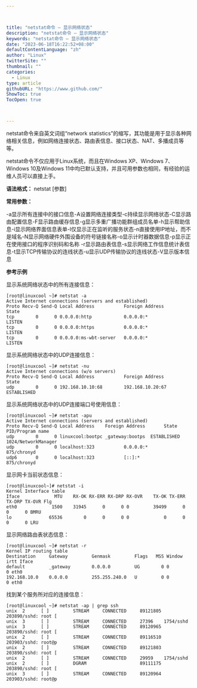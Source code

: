 ```yaml
---



title: "netstat命令 – 显示网络状态"
description: "netstat命令 – 显示网络状态"
keywords: "netstat命令 – 显示网络状态"
date: "2023-06-18T16:22:52+08:00"
defaultContentLanguage: "zh"
author: "Linux"
twitterSite: ""
thumbnail: ""
categories:
  - Linux
type: article
githubURL: "https://www.github.com/"
ShowToc: true
TocOpen: true



---
```


netstat命令来自英文词组“network statistics”的缩写，其功能是用于显示各种网络相关信息，例如网络连接状态、路由表信息、接口状态、NAT、多播成员等等。

netstat命令不仅应用于Linux系统，而且在Windows XP、Windows 7、Windows 10及Windows 11中均已默认支持，并且可用参数也相同，有经验的运维人员可以直接上手。

**语法格式：** netstat [参数]

**常用参数：**

-a显示所有连接中的接口信息-A设置网络连接类型-c持续显示网络状态-C显示路由配置信息-F显示路由缓存信息-g显示多重广播功能群组成员名单-h显示帮助信息-i显示网络界面信息表单-l仅显示正在监听的服务状态-n直接使用IP地址，而不是域名-N显示网络硬件外围设备的符号链接名称-o显示计时器数据信息-p显示正在使用接口的程序识别码和名称 -r显示路由表信息-s显示网络工作信息统计表信息-t显示TCP传输协议的连线状态-u显示UDP传输协议的连线状态-V显示版本信息

**参考示例**

显示系统网络状态中的所有连接信息：

```
[root@linuxcool ~]# netstat -a
Active Internet connections (servers and established)
Proto Recv-Q Send-Q Local Address           Foreign Address         State
tcp        0      0 0.0.0.0:http            0.0.0.0:*               LISTEN
tcp        0      0 0.0.0.0:https           0.0.0.0:*               LISTEN
tcp        0      0 0.0.0.0:ms-wbt-server   0.0.0.0:*               LISTEN
```

显示系统网络状态中的UDP连接信息：

```
[root@linuxcool ~]# netstat -nu
Active Internet connections (w/o servers)
Proto Recv-Q Send-Q Local Address           Foreign Address         State
udp        0      0 192.168.10.10:68        192.168.10.20:67       ESTABLISHED
```

显示系统网络状态中的UDP连接端口号使用信息：

```
[root@linuxcool ~]# netstat -apu
Active Internet connections (servers and established)
Proto Recv-Q Send-Q Local Address    Foreign Address       State    PID/Program name
udp        0      0 linuxcool:bootpc _gateway:bootps  ESTABLISHED   1024/NetworkManager
udp        0      0 localhost:323           0.0.0.0:*               875/chronyd
udp6       0      0 localhost:323           [::]:*                  875/chronyd
```

显示网卡当前状态信息：

```
[root@linuxcool~]# netstat -i
Kernel Interface table
Iface             MTU    RX-OK RX-ERR RX-DRP RX-OVR    TX-OK TX-ERR TX-DRP TX-OVR Flg
eth0             1500    31945      0      0 0         39499      0      0      0 BMRU
lo              65536        0      0      0 0             0      0      0      0 LRU
```

显示网络路由表状态信息：

```
[root@linuxcool ~]# netstat -r
Kernel IP routing table
Destination     Gateway         Genmask         Flags   MSS Window  irtt Iface
default         _gateway        0.0.0.0         UG        0 0          0 eth0
192.168.10.0    0.0.0.0         255.255.240.0   U         0 0          0 eth0
```

找到某个服务所对应的连接信息：

```
[root@linuxcool ~]# netstat -ap | grep ssh
unix  2      [ ]         STREAM     CONNECTED     89121805 203890/sshd: root [
unix  3      [ ]         STREAM     CONNECTED     27396    1754/sshd
unix  3      [ ]         STREAM     CONNECTED     89120965 203890/sshd: root [
unix  2      [ ]         STREAM     CONNECTED     89116510 203903/sshd: root@p
unix  2      [ ]         STREAM     CONNECTED     89121803 203890/sshd: root [
unix  2      [ ]         STREAM     CONNECTED     29959    1754/sshd
unix  2      [ ]         DGRAM                    89111175 203890/sshd: root [
unix  3      [ ]         STREAM     CONNECTED     89120964 203903/sshd: root@p
```